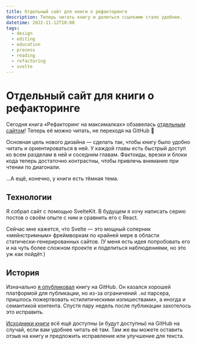 ```yaml
---
title: Отдельный сайт для книги о рефакторинге
description: Теперь читать книгу и делиться ссылками стало удобнее.
datetime: 2022-11-12T10:00
tags:
  - design
  - editing
  - education
  - process
  - reading
  - refactoring
  - svelte
---
```


# Отдельный сайт для книги о рефакторинге

Сегодня книга «Рефакторинг на максималках» обзавелась [отдельным сайтом](https://refactor-like-a-superhero.vercel.app/ru)! Теперь её можно читать, не переходя на GitHub 🎉

Основная цель нового дизайна — сделать так, чтобы книгу было удобно читать и ориентироваться в ней. У каждой главы есть быстрый доступ ко всем разделам в ней и соседним главам. Фактоиды, врезки и блоки кода теперь достаточно контрастны, чтобы привлечь внимание при чтении по диагонали.

...А ещё, конечно, у книги есть тёмная тема.

## Технологии

Я собрал сайт с помощью SvelteKit. В будущем я хочу написать серию постов о своём опыте с ним и сравнить его с React.

Сейчас мне кажется, что Svelte — это мощный соперник «мейнстримным» фреймворкам по крайней мере в области статически-генерированных сайтов. (У меня есть идея попробовать его и на чуть более сложном проекте и поделиться наблюдениями, но это уж как пойдёт.)

## История

Изначально [я опубликовал](/blog/refactor-like-a-superhero/) книгу на GitHub. Он казался хорошей платформой для публикации, но из-за ограничений `.md` парсера, пришлось пожертвовать «стилитическими излишествами», а иногда и семантикой контента. Спустя пару недель после публикации захотелось это исправить.

[Исходники книги](https://github.com/bespoyasov/refactor-like-a-superhero) всё ещё доступны (и будут доступны) на GitHub на случай, если вам удобнее читать её там. Там же вы можете оставить отзыв на книгу и предложить исправление или улучшение для текста.

